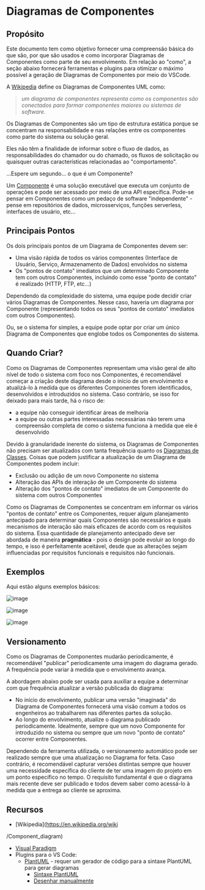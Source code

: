 # Diagramas de Componentes

## Propósito

Este documento tem como objetivo fornecer uma compreensão básica do que são, por que são usados e como incorporar Diagramas de Componentes como parte de seu envolvimento. Em relação ao "como", a seção abaixo fornecerá ferramentas e plugins para otimizar o máximo possível a geração de Diagramas de Componentes por meio do VSCode.

A [Wikipedia](https://en.wikipedia.org/wiki/Component_diagram) define os Diagramas de Componentes UML como:

 > _um diagrama de componentes representa como os componentes são conectados para formar componentes maiores ou sistemas de software._

Os Diagramas de Componentes são um tipo de estrutura estática porque se concentram na responsabilidade e nas relações entre os componentes como parte do sistema ou solução geral.

Eles não têm a finalidade de informar sobre o fluxo de dados, as responsabilidades do chamador ou do chamado, os fluxos de solicitação ou quaisquer outras características relacionadas ao "comportamento".

...Espere um segundo... o que é um Componente?

Um [Componente](https://en.wikipedia.org/wiki/Component_(UML)) é uma solução executável que executa um conjunto de operações e pode ser acessado por meio de uma API específica. Pode-se pensar em Componentes como um pedaço de software "independente" - pense em repositórios de dados, microsserviços, funções serverless, interfaces de usuário, etc...

## Principais Pontos

Os dois principais pontos de um Diagrama de Componentes devem ser:

- Uma visão rápida de todos os vários componentes (Interface de Usuário, Serviço, Armazenamento de Dados) envolvidos no sistema
- Os "pontos de contato" imediatos que um determinado Componente tem com outros Componentes, incluindo como esse "ponto de contato" é realizado (HTTP, FTP, etc...)

Dependendo da complexidade do sistema, uma equipe pode decidir criar vários Diagramas de Componentes. Nesse caso, haveria um diagrama por Componente (representando todos os seus "pontos de contato" imediatos com outros Componentes).

Ou, se o sistema for simples, a equipe pode optar por criar um único Diagrama de Componentes que englobe todos os Componentes do sistema.

## Quando Criar?

Como os Diagramas de Componentes representam uma visão geral de alto nível de todo o sistema com foco nos Componentes, é recomendável começar a criação deste diagrama desde o início de um envolvimento e atualizá-lo à medida que os diferentes Componentes forem identificados, desenvolvidos e introduzidos no sistema. Caso contrário, se isso for deixado para mais tarde, há o risco de:

- a equipe não conseguir identificar áreas de melhoria
- a equipe ou outras partes interessadas necessárias não terem uma compreensão completa de como o sistema funciona à medida que ele é desenvolvido

Devido à granularidade inerente do sistema, os Diagramas de Componentes não precisam ser atualizados com tanta frequência quanto os [Diagramas de Classes](./classDiagrams.md). Coisas que podem justificar a atualização de um Diagrama de Componentes podem incluir:

- Exclusão ou adição de um novo Componente no sistema
- Alteração das APIs de interação de um Componente do sistema
- Alteração dos "pontos de contato" imediatos de um Componente do sistema com outros Componentes

Como os Diagramas de Componentes se concentram em informar os vários "pontos de contato" entre os Componentes, requer algum planejamento antecipado para determinar quais Componentes são necessários e quais mecanismos de interação são mais eficazes de acordo com os requisitos do sistema. Essa quantidade de planejamento antecipado deve ser abordada de maneira **pragmática** - pois o design pode evoluir ao longo do tempo, e isso é perfeitamente aceitável, desde que as alterações sejam influenciadas por requisitos funcionais e requisitos não funcionais.

## Exemplos

Aqui estão alguns exemplos básicos:

![image](./Images/ecommerceSite.png)

![image](./Images/orderingSystem.png)

![image](./Images/withPersistenceAndSecurity.png)

## Versionamento

Como os Diagramas de Componentes mudarão periodicamente, é recomendável "publicar" periodicamente uma imagem do diagrama gerado. A frequência pode variar à medida que o envolvimento avança.

A abordagem abaixo pode ser usada para auxiliar a equipe a determinar com que frequência atualizar a versão publicada do diagrama:

- No início do envolvimento, publicar uma versão "imaginada" do Diagrama de Componentes fornecerá uma visão comum a todos os engenheiros ao trabalharem nas diferentes partes da solução.
- Ao longo do envolvimento, atualize o diagrama publicado periodicamente. Idealmente, sempre que um novo Componente for introduzido no sistema ou sempre que um novo "ponto de contato" ocorrer entre Componentes.

Dependendo da ferramenta utilizada, o versionamento automático pode ser realizado sempre que uma atualização no Diagrama for feita. Caso contrário, é recomendável capturar versões distintas sempre que houver uma necessidade específica do cliente de ter uma imagem do projeto em um ponto específico no tempo. O requisito fundamental é que o diagrama mais recente deve ser publicado e todos devem saber como acessá-lo à medida que a entrega ao cliente se aproxima.

## Recursos

- [Wikipedia](https://en.wikipedia.org/wiki

/Component_diagram)
- [Visual Paradigm](https://www.visual-paradigm.com/guide/uml-unified-modeling-language/what-is-component-diagram/#:~:text=UML%20Component%20diagrams%20are%20used%20in%20modeling%20the,model%20the%20static%20implementation%20view%20of%20a%20system.)
- Plugins para o VS Code:
  - [PlantUML](https://marketplace.visualstudio.com/items?itemName=jebbs.plantuml) - requer um gerador de código para a sintaxe PlantUML para gerar diagramas
    - [Sintaxe PlantUML](https://plantuml.com/component-diagram)
    - [Desenhar manualmente](https://towardsdatascience.com/drawing-a-uml-diagram-in-the-vs-code-53c2e67deffe)
